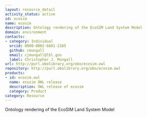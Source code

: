 ```yaml
---
layout: resource_detail
activity_status: active
id: ecosim
name: ecosim
description: Ontology rendering of the EcoSIM Land System Model
domain: environment
contacts:
- category: Individual
  orcid: 0000-0002-6601-2165
  github: cmungall
  email: cjmungall@lbl.gov
  label: Christopher J. Mungall
url: http://purl.obolibrary.org/obo/ecosim.owl
repository: http://purl.obolibrary.org/obo/ecosim.owl
products:
- id: ecosim.owl
  name: ecosim OWL release
  description: OWL release of ecosim
  category: Product
category: Resource
---
```


Ontology rendering of the EcoSIM Land System Model
